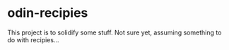 # odin-recipies

This project is to solidify some stuff. Not sure yet, assuming something to do with recipies...
